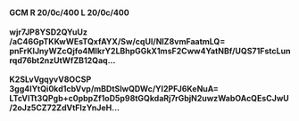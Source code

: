 #### GCM R 20/0c/400 L 20/0c/400
**wjr7JP8YSD2QYuUz**<br/>**/aC46GpTKKwWEsTQxfAYX/Sw/cqUl/NlZ8vmFaatmLQ=**<br/>**pnFrKIJnyWZcQjfo4MIkrY2LBhpGGkX1msF2Cww4YatNBf/UQS71FstcLunrqd76bt2nzUtWfZB12Qaq...**<br/><br/>
**K2SLvVgqyvV8OCSP**<br/>**3gg4IYtQi0kd1cbVvp/mBDtSlwQDWc/Yl2PFJ6KeNuA=**<br/>**LTcVITt3QPgb+c0pbpZf1oD5p98tGQkdaRj7rGbjN2uwzWabOAcQEsCJwU/2oJz5CZ72ZdVtFlzYnJeH...**